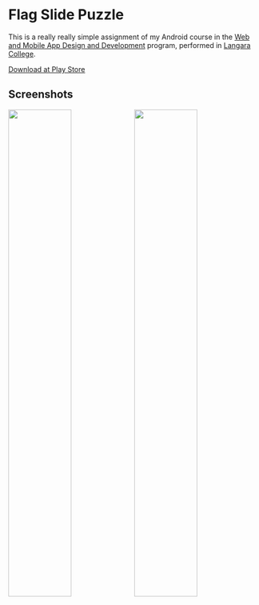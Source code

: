 # Flag Slide Puzzle

This is a really really simple assignment of my Android course in the [Web and Mobile App Design and Development](http://langara.ca/programs-and-courses/programs/web-and-mobile-app/index.html) program, performed in [Langara College](http://langara.bc.ca).

[Download at Play Store](https://play.google.com/store/apps/details?id=net.leonardofaria.flagslidepuzzle)

## Screenshots

<img src="https://raw.github.com/leonardofaria/tictactoe-android/master/flag-slide-puzzle-android1.png" width="50%"><img src="https://raw.github.com/leonardofaria/tictactoe-android/master/flag-slide-puzzle-android2.png" width="50%">